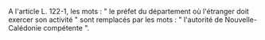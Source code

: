   
A l'article L. 122-1, les mots : " le préfet du département où l'étranger doit exercer son activité " sont remplacés par les mots : " l'autorité de Nouvelle-Calédonie compétente ".  

  
